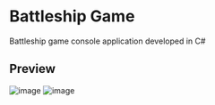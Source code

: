 # Battleship Game
Battleship game console application developed in C#

## Preview
![image](https://user-images.githubusercontent.com/51132386/160057725-7d5b495b-cb6a-4d47-b215-2e1d9b63cc16.png)
![image](https://user-images.githubusercontent.com/51132386/160057756-fdf48ed8-00a7-4062-a700-26ed882726e8.png)

